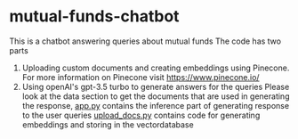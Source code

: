 # mutual-funds-chatbot
This is a chatbot answering queries about mutual funds
The code has two parts
  1. Uploading custom documents and creating embeddings using Pinecone. For more information on Pinecone visit https://www.pinecone.io/
  2. Using openAI's gpt-3.5 turbo to generate answers for the queries
Please look at the data section to get the documents that are used in generating the response,
[app.py](https://github.com/prerana1998/mutual-funds-chatbot/edit/main/README.md) contains the inference part of generating response to the user queries
[upload_docs.py](https://github.com/prerana1998/mutual-funds-chatbot/edit/main/README.md) contains code for generating embeddings and storing in the vectordatabase 
